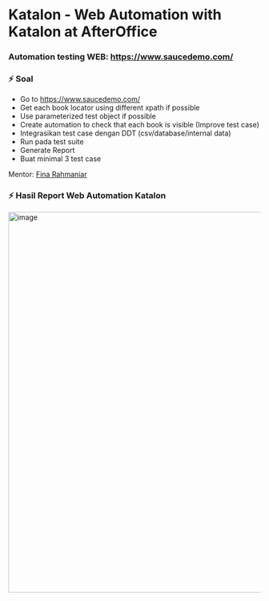 # Katalon - Web Automation with Katalon at AfterOffice 
### Automation testing WEB: https://www.saucedemo.com/

### :zap: Soal
- Go to https://www.saucedemo.com/
- Get each book locator using different xpath if possible
- Use parameterized test object if possible
- Create automation to check that each book is visible (Improve test case)
- Integrasikan test case dengan DDT (csv/database/internal data)
- Run pada test suite
- Generate Report
- Buat minimal 3 test case

Mentor: <a href="https://www.linkedin.com/in/fina-rahmaniar/">Fina Rahmaniar</a>

### :zap: Hasil Report Web Automation Katalon
<img width="1350" height="760" alt="image" src="https://github.com/user-attachments/assets/0650a9fd-f841-4573-842e-027c59d4909e" />
